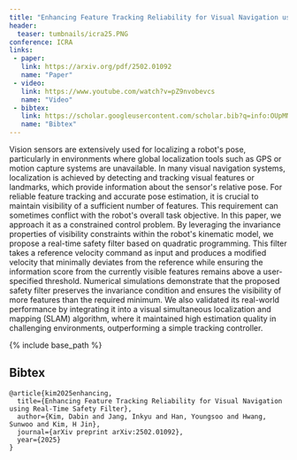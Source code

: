 ```yaml
---
title: "Enhancing Feature Tracking Reliability for Visual Navigation using Real-Time Safety Filter"
header:
  teaser: tumbnails/icra25.PNG
conference: ICRA
links: 
 - paper: 
   link: https://arxiv.org/pdf/2502.01092
   name: "Paper"
 - video:
   link: https://www.youtube.com/watch?v=pZ9nvobevcs
   name: "Video"
 - bibtex: 
   link: https://scholar.googleusercontent.com/scholar.bib?q=info:OUpMN3yGBn0J:scholar.google.com/&output=citation&scisdr=ClEfF40REOOpnF2o0rg:AFWwaeYAAAAAZ-OuyrhjZkpwmie_WIsEchT_KQE&scisig=AFWwaeYAAAAAZ-Ouyl_WWL5l5nQJfmK6x0ONXFE&scisf=4&ct=citation&cd=-1&hl=ko
   name: "Bibtex"
---
```


<!-- {% include youtubePlayer.html id="G-fS2iqzi1w" %} -->

Vision sensors are extensively used for localizing a robot's pose, particularly in environments where global localization tools such as GPS or motion capture systems are unavailable. In many visual navigation systems, localization is achieved by detecting and tracking visual features or landmarks, which provide information about the sensor's relative pose. For reliable feature tracking and accurate pose estimation, it is crucial to maintain visibility of a sufficient number of features. This requirement can sometimes conflict with the robot's overall task objective. In this paper, we approach it as a constrained control problem. By leveraging the invariance properties of visibility constraints within the robot's kinematic model, we propose a real-time safety filter based on quadratic programming. This filter takes a reference velocity command as input and produces a modified velocity that minimally deviates from the reference while ensuring the information score from the currently visible features remains above a user-specified threshold. Numerical simulations demonstrate that the proposed safety filter preserves the invariance condition and ensures the visibility of more features than the required minimum. We also validated its real-world performance by integrating it into a visual simultaneous localization and mapping (SLAM) algorithm, where it maintained high estimation quality in challenging environments, outperforming a simple tracking controller.

{% include base_path %}

## Bibtex <a id="bibtex"></a>
```
@article{kim2025enhancing,
  title={Enhancing Feature Tracking Reliability for Visual Navigation using Real-Time Safety Filter},
  author={Kim, Dabin and Jang, Inkyu and Han, Youngsoo and Hwang, Sunwoo and Kim, H Jin},
  journal={arXiv preprint arXiv:2502.01092},
  year={2025}
}
```
